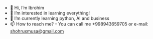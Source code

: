 - 👋 Hi, I’m Ibrohim
- 👀 I’m interested in learning everything!
- 🌱 I’m currently learning python, AI and business
- 📫 How to reach me? - You can call me +998943659705 or e-mail: shohruxmusa@gmail.com

<!---
fbmw-i/fbmw-i is a ✨ special ✨ repository because its `README.md` (this file) appears on your GitHub profile.
You can click the Preview link to take a look at your changes.
--->
